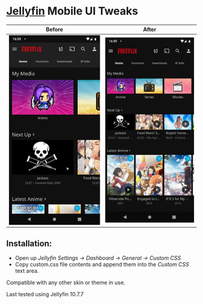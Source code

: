 # [Jellyfin](https://github.com/jellyfin/jellyfin) Mobile UI Tweaks 

Before                     |  After
:-------------------------:|:-------------------------:
![](/screenshots/before.jpeg?raw=true)  |  ![](/screenshots/after.jpeg?raw=true)

## Installation:
* Open up _Jellyfin Settings -> Dashboard -> General -> Custom CSS_
* Copy custom.css file contents and append them into the _Custom CSS_ text area.

Compatible with any other skin or theme in use.

Last tested using Jellyfin 10.7.7
